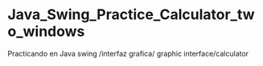 # Java_Swing_Practice_Calculator_two_windows
Practicando en Java swing /interfaz grafica/ graphic interface/calculator
